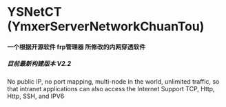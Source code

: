 # YSNetCT (YmxerServerNetworkChuanTou)

#### 一个根据开源软件 frp管理器 所修改的内网穿透软件
##### 目前最新构建版本 *V2.2*
No public IP, no port mapping, 
multi-node in the world, unlimited traffic, 
so that intranet applications can also access the Internet 
Support TCP, Http, Http, SSH, and IPV6
